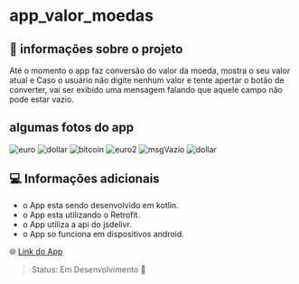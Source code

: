 # app_valor_moedas


## 📝 informações sobre o projeto 
  Até o momento o app faz conversão do valor da moeda, mostra o seu valor atual e Caso o usuário não digite nenhum valor e tente apertar o botão de converter, vai ser exibido uma mensagem falando que aquele campo não pode estar vazio.
 
## algumas fotos do app

![euro](https://user-images.githubusercontent.com/80015739/178380635-8444741b-115c-4331-b4e0-7a3eedc89cb7.png)
![dollar](https://user-images.githubusercontent.com/80015739/178380652-0e7456f0-00a0-4d03-84a3-e6348b3d627e.png)
![bitcoin](https://user-images.githubusercontent.com/80015739/178380672-da4e7bb2-b8e0-46ea-a688-5d852cb38af5.png)
![euro2](https://user-images.githubusercontent.com/80015739/178380695-5f6f1536-ecee-45a7-a3c2-382ac707df9f.png)
![msgVazio](https://user-images.githubusercontent.com/80015739/178512696-fc8ceeee-c38f-4a36-8759-8826085f8e04.png)
![dollar](https://user-images.githubusercontent.com/80015739/178512737-f29527cc-cd83-4e1d-9c95-ffb85dc7665d.png)


## 💻 Informações adicionais
 + o App esta sendo desenvolvido em kotlin.
 + o App esta utilizando o Retrofit.
 + o App utiliza a api do jsdelivr.
 + o App so funciona em dispositivos android.

🌐 [Link do App](https://play.google.com/store/apps/details?id=com.Android.appconversordemoedas) 
> Status: Em Desenvolvimento 🚧
